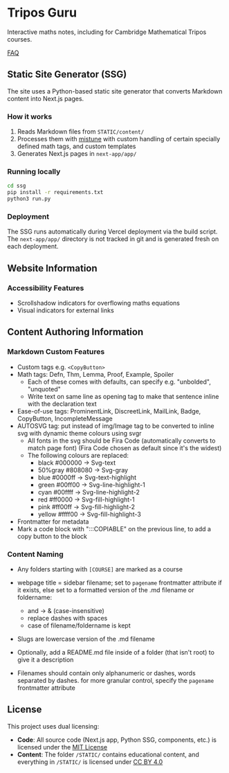 # Tripos Guru

Interactive maths notes, including for Cambridge Mathematical Tripos courses.

[FAQ](https://tripos.guru/#faq)

## Static Site Generator (SSG)

The site uses a Python-based static site generator that converts Markdown content into Next.js pages.

### How it works

1. Reads Markdown files from `STATIC/content/`
2. Processes them with [mistune](https://github.com/lepture/mistune) with custom handling of certain specially defined math tags, and custom templates
3. Generates Next.js pages in `next-app/app/`

### Running locally

```bash
cd ssg
pip install -r requirements.txt
python3 run.py
```

### Deployment

The SSG runs automatically during Vercel deployment via the build script. The `next-app/app/` directory is not tracked in git and is generated fresh on each deployment.

## Website Information

### Accessibility Features
- Scrollshadow indicators for overflowing maths equations
- Visual indicators for external links

## Content Authoring Information

### Markdown Custom Features

- Custom tags e.g. `<CopyButton>`
- Math tags: Defn, Thm, Lemma, Proof, Example, Spoiler
    - Each of these comes with defaults, can specify e.g. "unbolded", "unquoted"
    - Write text on same line as opening tag to make that sentence inline with the declaration text
- Ease-of-use tags: ProminentLink, DiscreetLink, MailLink, Badge, CopyButton, IncompleteMessage
- AUTOSVG tag: put instead of img/Image tag to be converted to inline svg with dynamic theme colours using svgr
    - All fonts in the svg should be Fira Code (automatically converts to match page font) (Fira Code chosen as default since it's the widest)
    - The following colours are replaced:
        - black   #000000 -> Svg-text
        - 50%gray #808080 -> Svg-gray
        - blue    #0000ff -> Svg-text-highlight
        - green   #00ff00 -> Svg-line-highlight-1
        - cyan    #00ffff -> Svg-line-highlight-2
        - red     #ff0000 -> Svg-fill-highlight-1
        - pink    #ff00ff -> Svg-fill-highlight-2
        - yellow  #ffff00 -> Svg-fill-highlight-3
- Frontmatter for metadata
- Mark a code block with ":::COPIABLE" on the previous line, to add a copy button to the block

### Content Naming

- Any folders starting with `[COURSE]` are marked as a course

- webpage title = sidebar filename; set to `pagename` frontmatter attribute if it exists, else set to a formatted version of the .md filename or foldername:
    - and -> & (case-insensitive)
    - replace dashes with spaces
    - case of filename/foldername is kept

- Slugs are lowercase version of the .md filename

- Optionally, add a README.md file inside of a folder (that isn't root) to give it a description

- Filenames should contain only alphanumeric or dashes, words separated by dashes. for more granular control, specify the `pagename` frontmatter attribute

## License

This project uses dual licensing:

- **Code**: All source code (Next.js app, Python SSG, components, etc.) is licensed under the [MIT License](LICENSE)
- **Content**: The folder `/STATIC/` contains educational content, and everything in `/STATIC/` is licensed under [CC BY 4.0](LICENSE-CONTENT)